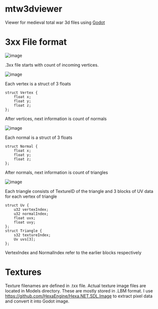 # mtw3dviewer
Viewer for medieval total war 3d files using [Godot](https://godotengine.org/) 

# 3xx File format
![image](https://github.com/user-attachments/assets/e7c4dc20-733d-46cc-bc37-51e0c9f0dea1)

.3xx file starts with count of incoming vertices.

![image](https://github.com/user-attachments/assets/9af1ea61-e449-475c-8cc1-d3255fb434bc)

Each vertex is a struct of 3 floats
```
struct Vertex {
    float x;
    float y;
    float z;
};
```
After vertices, next information is count of normals

![image](https://github.com/user-attachments/assets/84ac43f3-0677-4684-8e1a-7b10cc20a241)

Each normal is a struct of 3 floats
```
struct Normal {
    float x;
    float y;
    float z;
};
```
After normals, next information is count of triangles

![image](https://github.com/user-attachments/assets/02c68f68-2f7a-499b-af91-be75d9cdfef1)

Each triangle consists of TextureID of the triangle and 3 blocks of UV data for each vertex of triangle
```
struct Uv {
    u32 vertexIndex;
    u32 normalIndex;
    float uvx;
    float uvy;
};
struct Triangle {
    s32 textureIndex;
    Uv uvs[3];
};
```
VertexIndex and NormalIndex refer to the earlier blocks respectively

# Textures
Texture filenames are defined in .txx file. Actual texture image files are located in Models directory. These are mostly stored in .LBM format. 
I use https://github.com/HexaEngine/Hexa.NET.SDL.Image to extract pixel data and convert it into Godot image.
